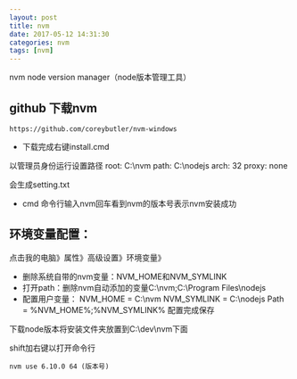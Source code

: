 ```yaml
---
layout: post
title: nvm
date: 2017-05-12 14:31:30
categories: nvm
tags: [nvm]
---
```

nvm node version manager（node版本管理工具）
## github 下载nvm 

	https://github.com/coreybutler/nvm-windows


- 下载完成右键install.cmd


以管理员身份运行设置路径
	root: C:\nvm
	path: C:\nodejs
	arch: 32
	proxy: none


会生成setting.txt


- cmd 命令行输入nvm回车看到nvm的版本号表示nvm安装成功

## 环境变量配置：
点击我的电脑》属性》高级设置》环境变量》

- 删除系统自带的nvm变量：NVM_HOME和NVM_SYMLINK
- 打开path：删除nvm自动添加的变量C:\nvm;C:\Program Files\nodejs
- 配置用户变量：
	NVM_HOME = C:\nvm
	NVM_SYMLINK = C:\nodejs
	Path = %NVM_HOME%;%NVM_SYMLINK%
	配置完成保存

下载node版本将安装文件夹放置到C:\dev\nvm下面

shift加右键以打开命令行


	nvm use 6.10.0 64 (版本号)
